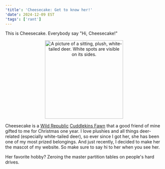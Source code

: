 ```yaml
---
'title': 'Cheesecake: Get to know her!'
'date': 2024-12-09 EST
'tags': ['rant']
---
```


This is Cheesecake. Everybody say "Hi, Cheesecake!"

<p align="center">
  <img src="/cheesecake.png" width="250" alt="A picture of a sitting, plush, white-tailed deer. White spots are visible on its sides."/>
</p>

<!-- more -->

Cheesecake is a [Wild Republic](https://www.wildrepublic.com) [Cuddlekins Fawn](https://shop.wildrepublic.com/products/fawn-stuffed-animal-12?variant=49246967333174) that a good friend of mine gifted to me for Christmas one year. I love plushies and all things deer-related (especially white-tailed deer), so ever since I got her, she has been one of my most prized belongings. And just recently, I decided to make her the mascot of my website. So make sure to say hi to her when you see her.

Her favorite hobby? Zeroing the master partition tables on people's hard drives.
